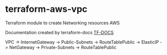 # terraform-aws-vpc

Terraform module to create Networking resources AWS

Documentation created by terraform-docs [TF-DOCS](TF-DOCS.md)

VPC -> InternetGateway -> Public-Subnets -> RouteTablePublic -> ElasticIP -> NetGateway -> Private-Subnets -> RouteTablePublic